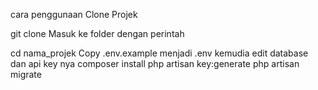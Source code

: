 cara penggunaan 
Clone Projek

  git clone 
Masuk ke folder dengan perintah

  cd nama_projek
Copy .env.example menjadi .env kemudia edit database dan api key nya
    composer install
    php artisan key:generate
    php artisan migrate
